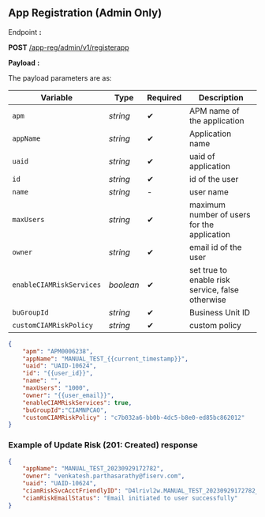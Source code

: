 ## App Registration (Admin Only)

<!--
type: tab
titles: Request, Response
-->

Endpoint **:**

**POST** [/app-reg/admin/v1/registerapp](../api/?type=post&path=/app-reg/admin/v1/registerapp&version=2.0.0)

**Payload** **:**

The payload parameters are as: 

| Variable | Type | Required | Description |
| -------- | -----| -------  | ----------- |
| `apm` | *string* | &#10004; | APM name of the application |
| `appName` | *string* | &#10004; | Application name |
| `uaid` | *string* | &#10004; | uaid of application |
| `id` | *string* | &#10004; | id of the user | 
| `name` | *string* | - | user name |
| `maxUsers` | *string* | &#10004; | maximum number of users for the application |
| `owner` | *string* | &#10004; | email id of the user |
| `enableCIAMRiskServices` | *boolean* | &#10004; | set true to enable risk service, false otherwise |
| `buGroupId` | *string* | &#10004; | Business Unit ID |
| `customCIAMRiskPolicy` | *string* |  &#10004; | custom policy |

```json
{
    "apm": "APM0006238",
    "appName": "MANUAL_TEST_{{current_timestamp}}",
    "uaid": "UAID-10624",
    "id": "{{user_id}}",
    "name": "",
    "maxUsers": "1000",
    "owner": "{{user_email}}",
    "enableCIAMRiskServices": true,
    "buGroupId":"CIAMNPCAO",
    "customCIAMRiskPolicy" : "c7b032a6-bb0b-4dc5-b8e0-ed85bc862012"
}
```
<!--
type: tab
-->

### Example of Update Risk (201: Created) response

```json
{
    "appName": "MANUAL_TEST_20230929172782",
    "owner": "venkatesh.parthasarathy@fiserv.com",
    "uaid": "UAID-10624",
    "ciamRiskSvcAcctFriendlyID": "D4lrivl2w.MANUAL_TEST_20230929172782_CIAM_RISK",
    "ciamRiskEmailStatus": "Email initiated to user successfully"
}
```
<!-- type: tab-end -->